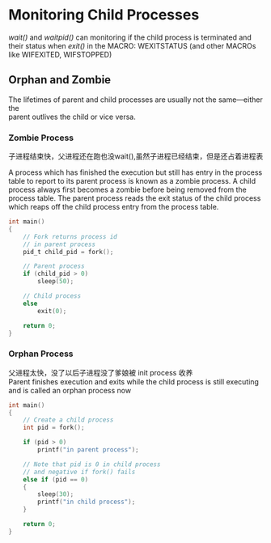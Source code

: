 # Monitoring Child Processes

_wait\(\)_ and _waitpid\(\)_ can monitoring if the child process is terminated and their status when _exit\(\)_ in the MACRO: WEXITSTATUS \(and other MACROs like WIFEXITED, WIFSTOPPED\)

## Orphan and Zombie

The lifetimes of parent and child processes are usually not the same—either the  
parent outlives the child or vice versa.

### Zombie Process

子进程结束快，父进程还在跑也没wait\(\),虽然子进程已经结束，但是还占着进程表

A process which has finished the execution but still has entry in the process table to report to its parent process is known as a zombie process. A child process always first becomes a zombie before being removed from the process table. The parent process reads the exit status of the child process which reaps off the child process entry from the process table.

```c
int main()
{
    // Fork returns process id
    // in parent process
    pid_t child_pid = fork();

    // Parent process 
    if (child_pid > 0)
        sleep(50);

    // Child process
    else       
        exit(0);

    return 0;
}
```

### Orphan Process

父进程太快，没了以后子进程没了爹娘被 init process 收养  
Parent finishes execution and exits while the child process is still executing and is called an orphan process now

```c
int main()
{
    // Create a child process      
    int pid = fork();

    if (pid > 0)
        printf("in parent process");

    // Note that pid is 0 in child process
    // and negative if fork() fails
    else if (pid == 0)
    {
        sleep(30);
        printf("in child process");
    }

    return 0;
}
```




